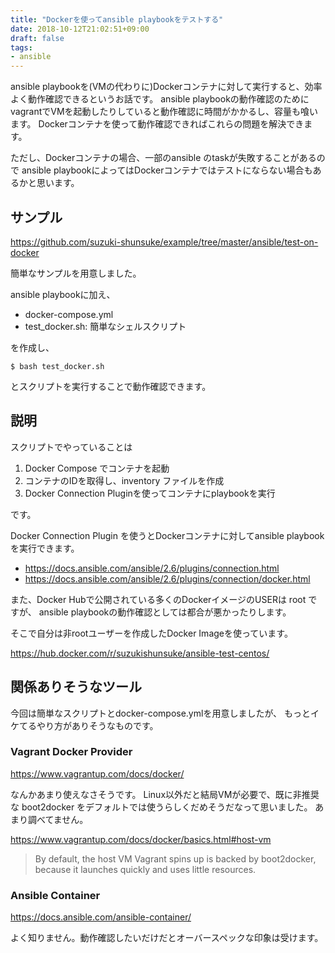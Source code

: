 ```yaml
---
title: "Dockerを使ってansible playbookをテストする"
date: 2018-10-12T21:02:51+09:00
draft: false
tags:
- ansible
---
```


ansible playbookを(VMの代わりに)Dockerコンテナに対して実行すると、効率よく動作確認できるというお話です。
ansible playbookの動作確認のためにvagrantでVMを起動したりしていると動作確認に時間がかかるし、容量も喰います。
Dockerコンテナを使って動作確認できればこれらの問題を解決できます。

ただし、Dockerコンテナの場合、一部のansible のtaskが失敗することがあるので
ansible playbookによってはDockerコンテナではテストにならない場合もあるかと思います。

## サンプル

https://github.com/suzuki-shunsuke/example/tree/master/ansible/test-on-docker

簡単なサンプルを用意しました。

ansible playbookに加え、

* docker-compose.yml
* test_docker.sh: 簡単なシェルスクリプト

を作成し、

```console
$ bash test_docker.sh
```

とスクリプトを実行することで動作確認できます。

## 説明

スクリプトでやっていることは

1. Docker Compose でコンテナを起動
2. コンテナのIDを取得し、inventory ファイルを作成
3. Docker Connection Pluginを使ってコンテナにplaybookを実行

です。

Docker Connection Plugin を使うとDockerコンテナに対してansible playbookを実行できます。

* https://docs.ansible.com/ansible/2.6/plugins/connection.html
* https://docs.ansible.com/ansible/2.6/plugins/connection/docker.html

また、Docker Hubで公開されている多くのDockerイメージのUSERは root ですが、
ansible playbookの動作確認としては都合が悪かったりします。

そこで自分は非rootユーザーを作成したDocker Imageを使っています。

https://hub.docker.com/r/suzukishunsuke/ansible-test-centos/

## 関係ありそうなツール

今回は簡単なスクリプトとdocker-compose.ymlを用意しましたが、
もっとイケてるやり方がありそうなものです。

### Vagrant Docker Provider

https://www.vagrantup.com/docs/docker/

なんかあまり使えなさそうです。
Linux以外だと結局VMが必要で、既に非推奨な boot2docker をデフォルトでは使うらしくだめそうだなって思いました。
あまり調べてません。

https://www.vagrantup.com/docs/docker/basics.html#host-vm

> By default, the host VM Vagrant spins up is backed by boot2docker, because it launches quickly and uses little resources. 

### Ansible Container

https://docs.ansible.com/ansible-container/

よく知りません。動作確認したいだけだとオーバースペックな印象は受けます。
